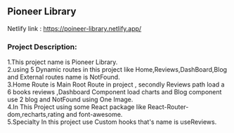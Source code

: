 ## Pioneer Library

Netlify link : https://poineer-library.netlify.app/

### Project Description:

1.This project name is Pioneer Library.\
2.using 5 Dynamic routes in this project like Home,Reviews,DashBoard,Blog and External routes name is NotFound.\
3.Home Route is Main Root Route in project , secondly Reviews path load a 6 books reviews ,Dashboard Component load charts and Blog component use 2 blog and NotFound using One Image.\
4.In This Project using some React package like React-Router-dom,recharts,rating and font-awesome.\
5.Specialty In this project use Custom hooks that's name is useReviews.
